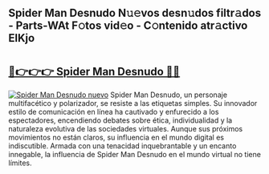 ## Spider Man Desnudo N𝚞𝚎vos desn𝚞dos filtr𝚊dos - Parts-WAt F𝚘tos vid𝚎o - C𝚘ntenido atr𝚊ctivo ElKjo

# <h2><a href="http://mb1uel.tromn.icu/?c=Spider+Man+Desnudo">🔗👉👉👉 Spider Man Desnudo 🔗🔗</a></h2>

[![Spider Man Desnudo nuevo](https://i.imgur.com/pEAQMta.gif)](http://mb1uel.tromn.icu/?c=Spider+Man+Desnudo)
Spider Man Desnudo, un personaje multifacético y polarizador, se resiste a las etiquetas simples. Su innovador estilo de comunicación en línea ha cautivado y enfurecido a los espectadores, encendiendo debates sobre ética, individualidad y la naturaleza evolutiva de las sociedades virtuales. Aunque sus próximos movimientos no están claros, su influencia en el mundo digital es indiscutible. Armada con una tenacidad inquebrantable y un encanto innegable, la influencia de Spider Man Desnudo en el mundo virtual no tiene límites.
